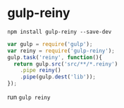 # gulp-reiny

```
npm install gulp-reiny --save-dev
```

```js
var gulp = require('gulp');
var reiny = require('gulp-reiny');
gulp.task('reiny', function(){
  return gulp.src('src/**/*.reiny')
    .pipe reiny()
    .pipe(gulp.dest('lib'));
});
```

run `gulp reiny`
